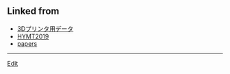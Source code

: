 ---
---
## Linked from

* [3Dプリンタ用データ](3Dプリンタ用データ.md)
* [HYMT2019](HYMT2019.md)
* [papers](papers.md)


----
[Edit](https://github.com/vitroid/vitroid.github.io/edit/master/MD/HYMT2019.md)
